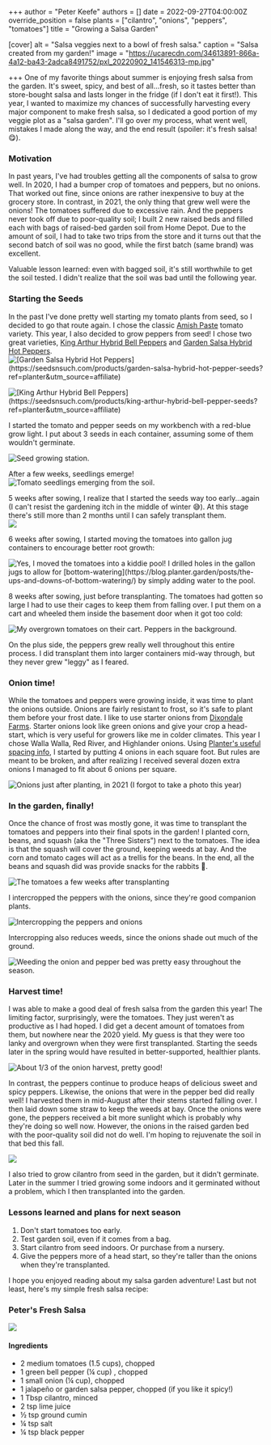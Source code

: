 +++
author = "Peter Keefe"
authors = []
date = 2022-09-27T04:00:00Z
override_position = false
plants = ["cilantro", "onions", "peppers", "tomatoes"]
title = "Growing a Salsa Garden"

[cover]
alt = "Salsa veggies next to a bowl of fresh salsa."
caption = "Salsa created from my garden!"
image = "https://ucarecdn.com/34613891-866a-4a12-ba43-2adca8491752/pxl_20220902_141546313-mp.jpg"

+++
One of my favorite things about summer is enjoying fresh salsa from the garden. It's sweet, spicy, and best of all...fresh, so it tastes better than store-bought salsa and lasts longer in the fridge (if I don't eat it first!). This year, I wanted to maximize my chances of successfully harvesting every major component to make fresh salsa, so I dedicated a good portion of my veggie plot as a "salsa garden". I'll go over my process, what went well, mistakes I made along the way, and the end result (spoiler: it's fresh salsa! 😋).

### Motivation

In past years, I've had troubles getting all the components of salsa to grow well. In 2020, I had a bumper crop of tomatoes and peppers, but no onions. That worked out fine, since onions are rather inexpensive to buy at the grocery store. In contrast, in 2021, the only thing that grew well were the onions! The tomatoes suffered due to excessive rain. And the peppers never took off due to poor-quality soil; I built 2 new raised beds and filled each with bags of raised-bed garden soil from Home Depot. Due to the amount of soil, I had to take two trips from the store and it turns out that the second batch of soil was no good, while the first batch (same brand) was excellent.

Valuable lesson learned: even with bagged soil, it's still worthwhile to get the soil tested. I didn't realize that the soil was bad until the following year.

### Starting the Seeds

In the past I've done pretty well starting my tomato plants from seed, so I decided to go that route again. I chose the classic [Amish Paste](https://seedsnsuch.com/products/amish-paste-tomato-seeds?ref=planter&utm_source=affiliate) tomato variety. This year, I also decided to grow peppers from seed! I chose two great varieties, [King Arthur Hybrid Bell Peppers](https://seedsnsuch.com/products/king-arthur-hybrid-bell-pepper-seeds?ref=planter&utm_source=affiliate) and [Garden Salsa Hybrid Hot Peppers](https://seedsnsuch.com/products/garden-salsa-hybrid-hot-pepper-seeds?ref=planter&utm_source=affiliate).  
![](https://ucarecdn.com/808f669d-4923-45be-b205-c96442a39b37/2_058aa936-8d96-43ef-9f1b-623eb1ae78bc_1390x1112.webp "[Garden Salsa Hybrid Hot Peppers](https://seedsnsuch.com/products/garden-salsa-hybrid-hot-pepper-seeds?ref=planter&utm_source=affiliate)")

![](https://ucarecdn.com/7e20e0ad-a933-4b1b-9ff5-4fb938cea947/2_2639b7b8-1fb5-4714-a8c1-33c208d2473c_2400x1920.webp "[King Arthur Hybrid Bell Peppers](https://seedsnsuch.com/products/king-arthur-hybrid-bell-pepper-seeds?ref=planter&utm_source=affiliate)")

I started the tomato and pepper seeds on my workbench with a red-blue grow light. I put about 3 seeds in each container, assuming some of them wouldn't germinate.

![Seed growing station.](https://ucarecdn.com/a18a7036-a5f6-49c2-bb70-16a93aac024b/pxl_20220219_203214629.jpg "My seed growing station. Pardon the mess 🛠")

After a few weeks, seedlings emerge!  
![Tomato seedlings emerging from the soil.](https://ucarecdn.com/775fdab8-6b61-4cca-8a0a-546d198a5562/pxl_20210222_132523734.jpg "Tomato seedlings emerging from the soil.")

5 weeks after sowing, I realize that I started the seeds way too early...again (I can't resist the gardening itch in the middle of winter 😅). At this stage there's still more than 2 months until I can safely transplant them.  
![](https://ucarecdn.com/d7291011-af19-438f-a1fc-65a21fb37d4b/pxl_20220324_134001524-mp.jpg)

6 weeks after sowing, I started moving the tomatoes into gallon jug containers to encourage better root growth:

![](https://ucarecdn.com/18519b68-3044-4abd-8dc2-3f6a6a4283be/pxl_20220401_001050144-mp.jpg "Yes, I moved the tomatoes into a kiddie pool! I drilled holes in the gallon jugs to allow for [bottom-watering](https://blog.planter.garden/posts/the-ups-and-downs-of-bottom-watering/) by simply adding water to the pool.")

8 weeks after sowing, just before transplanting. The tomatoes had gotten so large I had to use their cages to keep them from falling over. I put them on a cart and wheeled them inside the basement door when it got too cold:

![](https://ucarecdn.com/ae5c3f54-537d-4668-8d68-8fb74ea04d7c/pxl_20220423_211920695-mp-1.jpg "My overgrown tomatoes on their cart. Peppers in the background.")

On the plus side, the peppers grew really well throughout this entire process. I did transplant them into larger containers mid-way through, but they never grew "leggy" as I feared.

### Onion time!

While the tomatoes and peppers were growing inside, it was time to plant the onions outside. Onions are fairly resistant to frost, so it's safe to plant them before your frost date. I like to use starter onions from [Dixondale Farms](https://dixondalefarms.com/ "Dixondale Farms"). Starter onions look like green onions and give your crop a head-start, which is very useful for growers like me in colder climates. This year I chose Walla Walla, Red River, and Highlander onions. Using [Planter's useful spacing info](https://planter.garden/plants/onions), I started by putting 4 onions in each square foot. But rules are meant to be broken, and after realizing I received several dozen extra onions I managed to fit about 6 onions per square.

![](https://ucarecdn.com/af8b4978-9c36-4034-873e-890d05ed475b/pxl_20210312_213228876.jpg "Onions just after planting, in 2021 (I forgot to take a photo this year)")

### In the garden, finally!

Once the chance of frost was mostly gone, it was time to transplant the tomatoes and peppers into their final spots in the garden! I planted corn, beans, and squash (aka the "Three Sisters") next to the tomatoes. The idea is that the squash will cover the ground, keeping weeds at bay. And the corn and tomato cages will act as a trellis for the beans. In the end, all the beans and squash did was provide snacks for the rabbits 🐰.

![](https://ucarecdn.com/3d417856-9346-47cd-b252-6379e82fe5a6/tomatoes.webp "The tomatoes a few weeks after transplanting")

I intercropped the peppers with the onions, since they're good companion plants.

![](https://ucarecdn.com/e9b2c45d-de88-4196-a2a6-8380bc6e3b2a/pxl_20220525_161004442-mp.jpg "Intercropping the peppers and onions")

Intercropping also reduces weeds, since the onions shade out much of the ground.

![](https://ucarecdn.com/e33e822e-5922-44f0-9180-d55ccdeded3f/weeding_onion_peppers.webp "Weeding the onion and pepper bed was pretty easy throughout the season.")

### Harvest time!

I was able to make a good deal of fresh salsa from the garden this year! The limiting factor, surprisingly, were the tomatoes. They just weren't as productive as I had hoped. I did get a decent amount of tomatoes from them, but nowhere near the 2020 yield. My guess is that they were too lanky and overgrown when they were first transplanted. Starting the seeds later in the spring would have resulted in better-supported, healthier plants. 

![](https://ucarecdn.com/4590c7bd-1d13-4fb4-8a57-af6f02688f88/pxl_20220927_184424090-mp.jpg "About 1/3 of the onion harvest, pretty good!")  
  
In contrast, the peppers continue to produce heaps of delicious sweet and spicy peppers. Likewise, the onions that were in the pepper bed did really well! I harvested them in mid-August after their stems started falling over. I then laid down some straw to keep the weeds at bay. Once the onions were gone, the peppers received a bit more sunlight which is probably why they're doing so well now. However, the onions in the raised garden bed with the poor-quality soil did not do well. I'm hoping to rejuvenate the soil in that bed this fall.

![](https://ucarecdn.com/4b887830-44f9-4dca-879f-91130cb46bea/pxl_20220811_124438136-mp.jpg)  
  
I also tried to grow cilantro from seed in the garden, but it didn't germinate. Later in the summer I tried growing some indoors and it germinated without a problem, which I then transplanted into the garden.

### Lessons learned and plans for next season

1. Don't start tomatoes too early.
2. Test garden soil, even if it comes from a bag.
3. Start cilantro from seed indoors. Or purchase from a nursery.
4. Give the peppers more of a head start, so they're taller than the onions when they're transplanted.

I hope you enjoyed reading about my salsa garden adventure! Last but not least, here's my simple fresh salsa recipe:

### Peter's Fresh Salsa

![](https://ucarecdn.com/982f330a-5c6f-47f6-b6ca-052401374728/pxl_20220902_140602807-mp.jpg)

#### Ingredients

* 2 medium tomatoes (1.5 cups), chopped
* 1 green bell pepper (¼ cup) , chopped
* 1 small onion (¼ cup), chopped
* 1 jalapeño or garden salsa pepper, chopped (if you like it spicy!)
* 1 Tbsp cilantro, minced
* 2 tsp lime juice
* ½ tsp ground cumin
* ¼ tsp salt
* ¼ tsp black pepper